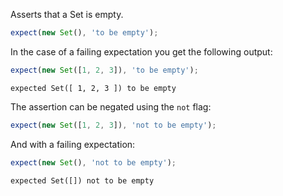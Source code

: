 Asserts that a Set is empty.

```js
expect(new Set(), 'to be empty');
```

In the case of a failing expectation you get the following output:

```js
expect(new Set([1, 2, 3]), 'to be empty');
```

```output
expected Set([ 1, 2, 3 ]) to be empty
```

The assertion can be negated using the `not` flag:

```js
expect(new Set([1, 2, 3]), 'not to be empty');
```

And with a failing expectation:

```js
expect(new Set(), 'not to be empty');
```

```output
expected Set([]) not to be empty
```
